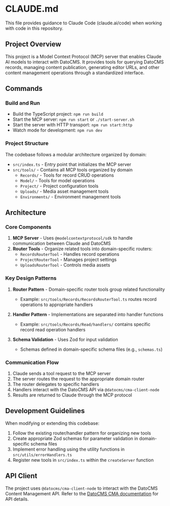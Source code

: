 # CLAUDE.md

This file provides guidance to Claude Code (claude.ai/code) when working with code in this repository.

## Project Overview

This project is a Model Context Protocol (MCP) server that enables Claude AI models to interact with DatoCMS. It provides tools for querying DatoCMS records, managing content publication, generating editor URLs, and other content management operations through a standardized interface.

## Commands

### Build and Run

- Build the TypeScript project: `npm run build`
- Start the MCP server: `npm run start` or `./start-server.sh`
- Start the server with HTTP transport: `npm run start:http`
- Watch mode for development: `npm run dev`

### Project Structure

The codebase follows a modular architecture organized by domain:

- `src/index.ts` - Entry point that initializes the MCP server
- `src/tools/` - Contains all MCP tools organized by domain
  - `Records/` - Tools for record CRUD operations
  - `Model/` - Tools for model operations
  - `Project/` - Project configuration tools
  - `Uploads/` - Media asset management tools
  - `Environments/` - Environment management tools

## Architecture

### Core Components

1. **MCP Server** - Uses `@modelcontextprotocol/sdk` to handle communication between Claude and DatoCMS
2. **Router Tools** - Organize related tools into domain-specific routers:
   - `RecordsRouterTool` - Handles record operations
   - `ProjectRouterTool` - Manages project settings
   - `UploadsRouterTool` - Controls media assets

### Key Design Patterns

1. **Router Pattern** - Domain-specific router tools group related functionality
   - Example: `src/tools/Records/RecordsRouterTool.ts` routes record operations to appropriate handlers

2. **Handler Pattern** - Implementations are separated into handler functions
   - Example: `src/tools/Records/Read/handlers/` contains specific record read operation handlers

3. **Schema Validation** - Uses Zod for input validation
   - Schemas defined in domain-specific schema files (e.g., `schemas.ts`)

### Communication Flow

1. Claude sends a tool request to the MCP server
2. The server routes the request to the appropriate domain router
3. The router delegates to specific handlers
4. Handlers interact with the DatoCMS API via `@datocms/cma-client-node`
5. Results are returned to Claude through the MCP protocol

## Development Guidelines

When modifying or extending this codebase:

1. Follow the existing router/handler pattern for organizing new tools
2. Create appropriate Zod schemas for parameter validation in domain-specific schema files
3. Implement error handling using the utility functions in `src/utils/errorHandlers.ts`
4. Register new tools in `src/index.ts` within the `createServer` function

## API Client

The project uses `@datocms/cma-client-node` to interact with the DatoCMS Content Management API. Refer to the [DatoCMS CMA documentation](https://www.datocms.com/docs/content-management-api) for API details.